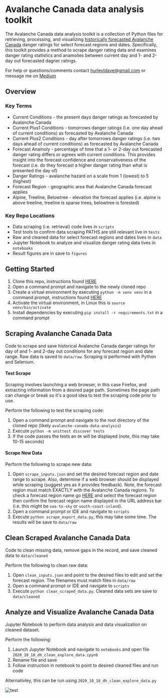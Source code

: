 # Avalanche Canada data analysis toolkit

The Avalanche Canada data analysis toolkit is a collection of Python files for retrieving, processing, and visualizing [historically forecasted Avalanche Canada](https://www.avalanche.ca/forecasts/archives) danger ratings for select forecast regions and dates. Specifically, this toolkit provides a method to scrape danger rating data and examines danger rating statistics and anamolies between current day and 1- and 2-day out forecasted dagner ratings. 

For help or questions/comments contact [hurleyldave@gmail.com](hurleyldave@gmail.com) or message me on [Medium](https://medium.com/@davidhurley_48402)

## Overview
### Key Terms
* Current Conditions - the present days danger ratings as forecasted by Avalanche Canada
* Current Plus1 Conditions - tomorrows danger ratings (i.e. one day ahead of current conditions) as forecasted by Avalanche Canada
* Current Plus2 Conditions - day after tomorrows danger ratings (i.e. two days ahead of current conditions) as forecasted by Avalanche Canada
* Forecast Anamoly - percentage of time that a 1- or 2-day out forecasted danger rating differs or agrees with current conditions. This provides insight into the forecast confidence and conservativeness of the forecast (i.e. do they forecast a higher danger rating than what is presented the day of)
* Danger Ratings - avalanche hazard on a scale from 1 (lowest) to 5 (highest)
* Forecast Region - geographic area that Avalanche Canada forecast applies
* Alpine, Treeline, Belowtree - elevation the forecast applies (i.e. alpine is above treeline, treeline is sparse trees, belowtree is forested)

### Key Repo Locations
* Data scraping (i.e. retrieval) code lives in `scripts`
* Test tools to confirm data scraping PATHS are still relevant live in `tests`
* Raw and cleaned data for select forecast regions and dates lives in `data`
* Jupyter Notebook to analyze and visualize danger rating data lives in `notebooks`
* Result figures are in save to `figures`

## Getting Started
1. Clone this repo, instructions found [HERE](https://docs.github.com/en/free-pro-team@latest/github/creating-cloning-and-archiving-repositories/cloning-a-repository)
2. Open a command prompt and navigate to the newly cloned repo
3. Create a virtual environment by executing `python -m venv venv` in a command prompt, instructions found [HERE](https://docs.python.org/3/library/venv.html)
4. Activate the virtual environment, in Linux this is `source venv/bin/activate`
5. Install dependencies by executing `pip install -r requirements.txt` in a command prompt 

## Scraping Avalanche Canada Data
Code to scrape and save historical Avalanche Canada danger ratings for day of and 1- and 2-day out conditions for any forecast region and date range. Raw data is saved to `data/raw`. Scraping is performed with Python and Selenium.

#### Test Scrape
Scraping involves launching a web browser, in this case Firefox, and extracting information from a desired page path. Sometimes the page path can change or break so it's a good idea to test the scraping code prior to use. 

Perform the following to test the scraping code:
1. Open a command prompt and navigate to the root directory of the cloned repo (likely `avalanche-canada-data-analysis`)
2. Execute `python -m unittest discover tests`
3. If the code passes the tests an `OK` will be displayed (note, this may take 10-15 seconds)

#### Scrape New Data

Perform the following to scrape new data:
1. Open `scrape_inputs.json` and set the desired forecast region and date range to scrape. Also, determine if a web browser should be displayed while scraping (suggest yes as it provides feedback). Note, the forecast region must match EXACTLY with the Avalanche Canada regions. To check a forecast region name go [HERE](https://www.avalanche.ca/forecasts/archives) and select the forecast region then confirm the forecast region name displayed in the URL address bar (i.e. this might be `sea-to-sky` or `south-coast-inland`). 
2. Open a command prompt or IDE and navigate to `scripts`
3. Execute `python scrape_export_data.py`, this may take some time. The results will be save to `data/raw`

## Clean Scraped Avalanche Canada Data

Code to clean missing data, remove gaps in the record, and save cleaned data to `data/cleaned`

Perform the following to clean raw data:
1. Open `clean_inputs.json` and point to the desired files to edit and set the forecast region. The filenames must match files in `data/raw`
2. Open a command prompt or IDE and navigate to `scripts`
3. Execute `python clean_scraped_data.py`. Cleaned data sets are save to `data/cleaned`

## Analyze and Visualize Avalanche Canada Data

Jupyter Notebook to perform data analysis and data visualization on cleaned dataset. 

Perform the following:
1. Launch Jupyter Notebook and navigate to `notebooks` and open file `2020_10_10_dh_clean_explore_data.ipynb`
2. Rename file and save
3. Follow instruction in notebook to point to desired cleaned files and run code

Alternativley, this can be run using `2020_10_10_dh_clean_explore_data.py`

![test]("figures/avalanche-danger-ratings-sea-to-sky-2011-2020.png")
